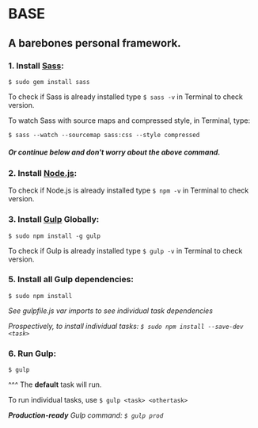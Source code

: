 # BASE

## A barebones personal framework.

### 1. Install [Sass](http://sass-lang.com/):

```
$ sudo gem install sass
```

To check if Sass is already installed type `$ sass -v` in Terminal to check version.

To watch Sass with source maps and compressed style, in Terminal, type:

```
$ sass --watch --sourcemap sass:css --style compressed
```

##### Or continue below and don't worry about the above command.

### 2. Install [Node.js](http://nodejs.org/download/):

To check if Node.js is already installed type `$ npm -v` in Terminal to check version.

### 3. Install [Gulp](http://gulpjs.com/) Globally:

```
$ sudo npm install -g gulp
```

To check if Gulp is already installed type `$ gulp -v` in Terminal to check version.

### 5. Install all Gulp dependencies:

```
$ sudo npm install
```

*See gulpfile.js var imports to see individual task dependencies*

*Prospectively, to install individual tasks: `$ sudo npm install --save-dev <task>`*

### 6. Run Gulp:

```
$ gulp
```

^^^ The **default** task will run.

To run individual tasks, use `$ gulp <task> <othertask>`

*__Production-ready__ Gulp command: `$ gulp prod`*
